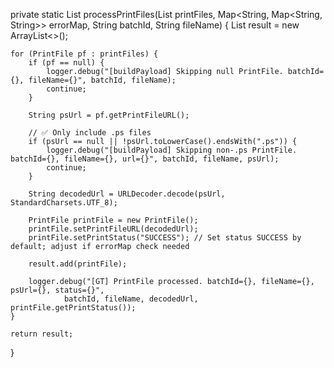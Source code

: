 private static List<PrintFile> processPrintFiles(List<PrintFile> printFiles, Map<String, Map<String, String>> errorMap, String batchId, String fileName) {
    List<PrintFile> result = new ArrayList<>();

    for (PrintFile pf : printFiles) {
        if (pf == null) {
            logger.debug("[buildPayload] Skipping null PrintFile. batchId={}, fileName={}", batchId, fileName);
            continue;
        }

        String psUrl = pf.getPrintFileURL();

        // ✅ Only include .ps files
        if (psUrl == null || !psUrl.toLowerCase().endsWith(".ps")) {
            logger.debug("[buildPayload] Skipping non-.ps PrintFile. batchId={}, fileName={}, url={}", batchId, fileName, psUrl);
            continue;
        }

        String decodedUrl = URLDecoder.decode(psUrl, StandardCharsets.UTF_8);

        PrintFile printFile = new PrintFile();
        printFile.setPrintFileURL(decodedUrl);
        printFile.setPrintStatus("SUCCESS"); // Set status SUCCESS by default; adjust if errorMap check needed

        result.add(printFile);

        logger.debug("[GT] PrintFile processed. batchId={}, fileName={}, psUrl={}, status={}",
                batchId, fileName, decodedUrl, printFile.getPrintStatus());
    }

    return result;
}
